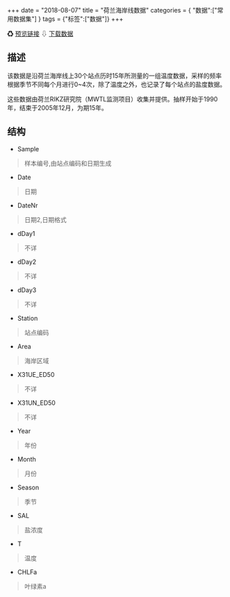 +++
date = "2018-08-07"
title = "荷兰海岸线数据"
categories = { "数据":["常用数据集"] }
tags = {"标签":["数据"]}
+++

&#9851;&nbsp;[预览链接](/data/RIKZENV)
&#8681;&nbsp;[下载数据](/download/RIKZENV)

## 描述
该数据是沿荷兰海岸线上30个站点历时15年所测量的一组温度数据，采样的频率根据季节不同每个月进行0~4次，除了温度之外，也记录了每个站点的盐度数据。

这些数据由荷兰RIKZ研究院（MWTL监测项目）收集并提供。抽样开始于1990年，结束于2005年12月，为期15年。

## 结构

 - Sample
 >样本编号,由站点编码和日期生成
 - Date
 >日期
 - DateNr
 >日期2,日期格式
 - dDay1
 >不详
 - dDay2
 >不详
 - dDay3
 >不详
 - Station
 >站点编码
 - Area
 >海岸区域
 - X31UE_ED50
 >不详
 - X31UN_ED50
 >不详
 - Year
 >年份
 - Month
 >月份
 - Season
 >季节
 - SAL
 >盐浓度
 - T
 >温度
 - CHLFa
 >叶绿素a
 
